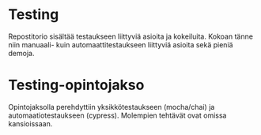 # Testing
Repostitorio sisältää testaukseen liittyviä asioita ja kokeiluita. Kokoan tänne niin manuaali- kuin automaattitestaukseen liittyviä asioita sekä pieniä demoja.


# Testing-opintojakso
Opintojaksolla perehdyttiin yksikkötestaukseen (mocha/chai) ja automaatiotestaukseen (cypress). Molempien tehtävät ovat omissa kansioissaan.
